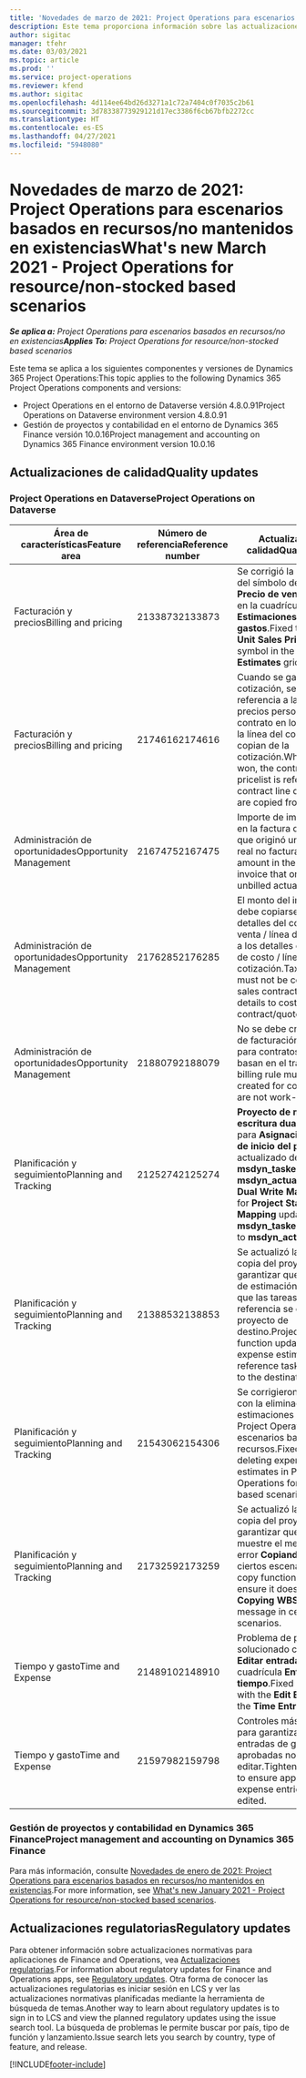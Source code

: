 ```yaml
---
title: 'Novedades de marzo de 2021: Project Operations para escenarios basados en recursos/no mantenidos en existencias'
description: Este tema proporciona información sobre las actualizaciones de calidad disponibles en la versión de marzo de 2021 de Project Operations para escenarios basados en recursos/no mantenidos en existencias.
author: sigitac
manager: tfehr
ms.date: 03/03/2021
ms.topic: article
ms.prod: ''
ms.service: project-operations
ms.reviewer: kfend
ms.author: sigitac
ms.openlocfilehash: 4d114ee64bd26d3271a1c72a7404c0f7035c2b61
ms.sourcegitcommit: 3d78338773929121d17ec3386f6cb67bfb2272cc
ms.translationtype: HT
ms.contentlocale: es-ES
ms.lasthandoff: 04/27/2021
ms.locfileid: "5948080"
---
```

# <a name="whats-new-march-2021---project-operations-for-resourcenon-stocked-based-scenarios"></a><span data-ttu-id="e4e08-103">Novedades de marzo de 2021: Project Operations para escenarios basados en recursos/no mantenidos en existencias</span><span class="sxs-lookup"><span data-stu-id="e4e08-103">What's new March 2021 - Project Operations for resource/non-stocked based scenarios</span></span>

<span data-ttu-id="e4e08-104">_**Se aplica a:** Project Operations para escenarios basados en recursos/no en existencias_</span><span class="sxs-lookup"><span data-stu-id="e4e08-104">_**Applies To:** Project Operations for resource/non-stocked based scenarios_</span></span>

<span data-ttu-id="e4e08-105">Este tema se aplica a los siguientes componentes y versiones de Dynamics 365 Project Operations:</span><span class="sxs-lookup"><span data-stu-id="e4e08-105">This topic applies to the following Dynamics 365 Project Operations components and versions:</span></span>

- <span data-ttu-id="e4e08-106">Project Operations en el entorno de Dataverse versión 4.8.0.91</span><span class="sxs-lookup"><span data-stu-id="e4e08-106">Project Operations on Dataverse environment version 4.8.0.91</span></span> 
- <span data-ttu-id="e4e08-107">Gestión de proyectos y contabilidad en el entorno de Dynamics 365 Finance versión 10.0.16</span><span class="sxs-lookup"><span data-stu-id="e4e08-107">Project management and accounting on Dynamics 365 Finance environment version 10.0.16</span></span> 

## <a name="quality-updates"></a><span data-ttu-id="e4e08-108">Actualizaciones de calidad</span><span class="sxs-lookup"><span data-stu-id="e4e08-108">Quality updates</span></span>

### <a name="project-operations-on-dataverse"></a><span data-ttu-id="e4e08-109">Project Operations en Dataverse</span><span class="sxs-lookup"><span data-stu-id="e4e08-109">Project Operations on Dataverse</span></span>


| <span data-ttu-id="e4e08-110">**Área de características**</span><span class="sxs-lookup"><span data-stu-id="e4e08-110">**Feature area**</span></span> | <span data-ttu-id="e4e08-111">**Número de referencia**</span><span class="sxs-lookup"><span data-stu-id="e4e08-111">**Reference number**</span></span> | <span data-ttu-id="e4e08-112">**Actualización de calidad**</span><span class="sxs-lookup"><span data-stu-id="e4e08-112">**Quality update**</span></span> |
| --- | --- | --- |
| <span data-ttu-id="e4e08-113">Facturación y precios</span><span class="sxs-lookup"><span data-stu-id="e4e08-113">Billing and pricing</span></span> | <span data-ttu-id="e4e08-114">2133873</span><span class="sxs-lookup"><span data-stu-id="e4e08-114">2133873</span></span> | <span data-ttu-id="e4e08-115">Se corrigió la visualización del símbolo de moneda de **Precio de venta unitario** en la cuadrícula **Estimaciones de gastos**.</span><span class="sxs-lookup"><span data-stu-id="e4e08-115">Fixed the display of **Unit Sales Price** currency symbol in the **Expense Estimates** grid.</span></span> |
| <span data-ttu-id="e4e08-116">Facturación y precios</span><span class="sxs-lookup"><span data-stu-id="e4e08-116">Billing and pricing</span></span> | <span data-ttu-id="e4e08-117">2174616</span><span class="sxs-lookup"><span data-stu-id="e4e08-117">2174616</span></span> | <span data-ttu-id="e4e08-118">Cuando se gana una cotización, se hace referencia a la lista de precios personalizada del contrato en los detalles de la línea del contrato que se copian de la cotización.</span><span class="sxs-lookup"><span data-stu-id="e4e08-118">When a quote is won, the contract custom pricelist is referenced on contract line details that are copied from the quote.</span></span> |
| <span data-ttu-id="e4e08-119">Administración de oportunidades</span><span class="sxs-lookup"><span data-stu-id="e4e08-119">Opportunity Management</span></span> | <span data-ttu-id="e4e08-120">2167475</span><span class="sxs-lookup"><span data-stu-id="e4e08-120">2167475</span></span> | <span data-ttu-id="e4e08-121">Importe de impuesto fijo en la factura de corrección que originó una entrada real no facturada.</span><span class="sxs-lookup"><span data-stu-id="e4e08-121">Fixed tax amount in the correction invoice that originated an unbilled actual entry.</span></span> |
| <span data-ttu-id="e4e08-122">Administración de oportunidades</span><span class="sxs-lookup"><span data-stu-id="e4e08-122">Opportunity Management</span></span> | <span data-ttu-id="e4e08-123">2176285</span><span class="sxs-lookup"><span data-stu-id="e4e08-123">2176285</span></span> | <span data-ttu-id="e4e08-124">El monto del impuesto no debe copiarse de los detalles del contrato de venta / línea de cotización a los detalles del contrato de costo / línea de cotización.</span><span class="sxs-lookup"><span data-stu-id="e4e08-124">Tax amount must not be copied from sales contract/quote line details to cost contract/quote line details.</span></span> |
| <span data-ttu-id="e4e08-125">Administración de oportunidades</span><span class="sxs-lookup"><span data-stu-id="e4e08-125">Opportunity Management</span></span> | <span data-ttu-id="e4e08-126">2188079</span><span class="sxs-lookup"><span data-stu-id="e4e08-126">2188079</span></span> | <span data-ttu-id="e4e08-127">No se debe crear una regla de facturación dividida para contratos que no se basan en el trabajo.</span><span class="sxs-lookup"><span data-stu-id="e4e08-127">Split billing rule must not be created for contracts that are not work-based.</span></span> |
| <span data-ttu-id="e4e08-128">Planificación y seguimiento</span><span class="sxs-lookup"><span data-stu-id="e4e08-128">Planning and Tracking</span></span> | <span data-ttu-id="e4e08-129">2125274</span><span class="sxs-lookup"><span data-stu-id="e4e08-129">2125274</span></span> | <span data-ttu-id="e4e08-130">**Proyecto de mapa de escritura dual** atributo para **Asignación de fecha de inicio del proyecto** actualizado desde **msdyn\_taskearlieststart** a **msdyn\_actualstart**.</span><span class="sxs-lookup"><span data-stu-id="e4e08-130">**Project Dual Write Map** attribute for **Project Start Date Mapping** updated from **msdyn\_taskearlieststart** to **msdyn\_actualstart**.</span></span> |
| <span data-ttu-id="e4e08-131">Planificación y seguimiento</span><span class="sxs-lookup"><span data-stu-id="e4e08-131">Planning and Tracking</span></span> | <span data-ttu-id="e4e08-132">2138853</span><span class="sxs-lookup"><span data-stu-id="e4e08-132">2138853</span></span> | <span data-ttu-id="e4e08-133">Se actualizó la función de copia del proyecto para garantizar que las líneas de estimación de gastos que las tareas de referencia se copien en el proyecto de destino.</span><span class="sxs-lookup"><span data-stu-id="e4e08-133">Project copy function updated to ensure expense estimate lines that reference tasks are copied to the destination project.</span></span> |
| <span data-ttu-id="e4e08-134">Planificación y seguimiento</span><span class="sxs-lookup"><span data-stu-id="e4e08-134">Planning and Tracking</span></span> | <span data-ttu-id="e4e08-135">2154306</span><span class="sxs-lookup"><span data-stu-id="e4e08-135">2154306</span></span> | <span data-ttu-id="e4e08-136">Se corrigieron problemas con la eliminación de estimaciones de gastos en Project Operations para escenarios basados en recursos.</span><span class="sxs-lookup"><span data-stu-id="e4e08-136">Fixed issues with deleting expense estimates in Project Operations for resource-based scenarios.</span></span> |
| <span data-ttu-id="e4e08-137">Planificación y seguimiento</span><span class="sxs-lookup"><span data-stu-id="e4e08-137">Planning and Tracking</span></span> | <span data-ttu-id="e4e08-138">2173259</span><span class="sxs-lookup"><span data-stu-id="e4e08-138">2173259</span></span> | <span data-ttu-id="e4e08-139">Se actualizó la función de copia del proyecto para garantizar que no se muestre el mensaje de error **Copiando WBS** en ciertos escenarios.</span><span class="sxs-lookup"><span data-stu-id="e4e08-139">Project copy function updated to ensure it doesn't display **Copying WBS** error message in certain scenarios.</span></span> |
| <span data-ttu-id="e4e08-140">Tiempo y gasto</span><span class="sxs-lookup"><span data-stu-id="e4e08-140">Time and Expense</span></span> | <span data-ttu-id="e4e08-141">2148910</span><span class="sxs-lookup"><span data-stu-id="e4e08-141">2148910</span></span> | <span data-ttu-id="e4e08-142">Problema de pantalla solucionado con la página **Editar entrada** en la cuadrícula **Entrada de tiempo**.</span><span class="sxs-lookup"><span data-stu-id="e4e08-142">Fixed display issue with the **Edit Entry** page in the **Time Entry** grid.</span></span> |
| <span data-ttu-id="e4e08-143">Tiempo y gasto</span><span class="sxs-lookup"><span data-stu-id="e4e08-143">Time and Expense</span></span> | <span data-ttu-id="e4e08-144">2159798</span><span class="sxs-lookup"><span data-stu-id="e4e08-144">2159798</span></span> | <span data-ttu-id="e4e08-145">Controles más estrictos para garantizar que las entradas de gastos aprobadas no se puedan editar.</span><span class="sxs-lookup"><span data-stu-id="e4e08-145">Tightened controls to ensure approved expense entries can't be edited.</span></span> |

### <a name="project-management-and-accounting-on-dynamics-365-finance"></a><span data-ttu-id="e4e08-146">Gestión de proyectos y contabilidad en Dynamics 365 Finance</span><span class="sxs-lookup"><span data-stu-id="e4e08-146">Project management and accounting on Dynamics 365 Finance</span></span>

<span data-ttu-id="e4e08-147">Para más información, consulte [Novedades de enero de 2021: Project Operations para escenarios basados en recursos/no mantenidos en existencias](whats-new-jan-2021-resource-based.md).</span><span class="sxs-lookup"><span data-stu-id="e4e08-147">For more information, see [What's new January 2021 - Project Operations for resource/non-stocked based scenarios](whats-new-jan-2021-resource-based.md).</span></span>

## <a name="regulatory-updates"></a><span data-ttu-id="e4e08-148">Actualizaciones regulatorias</span><span class="sxs-lookup"><span data-stu-id="e4e08-148">Regulatory updates</span></span>

<span data-ttu-id="e4e08-149">Para obtener información sobre actualizaciones normativas para aplicaciones de Finance and Operations, vea [Actualizaciones regulatorias](/dynamics365/finance/localizations/regulatory-updates).</span><span class="sxs-lookup"><span data-stu-id="e4e08-149">For information about regulatory updates for Finance and Operations apps, see [Regulatory updates](/dynamics365/finance/localizations/regulatory-updates).</span></span> <span data-ttu-id="e4e08-150">Otra forma de conocer las actualizaciones regulatorias es iniciar sesión en LCS y ver las actualizaciones normativas planificadas mediante la herramienta de búsqueda de temas.</span><span class="sxs-lookup"><span data-stu-id="e4e08-150">Another way to learn about regulatory updates is to sign in to LCS and view the planned regulatory updates using the issue search tool.</span></span> <span data-ttu-id="e4e08-151">La búsqueda de problemas le permite buscar por país, tipo de función y lanzamiento.</span><span class="sxs-lookup"><span data-stu-id="e4e08-151">Issue search lets you search by country, type of feature, and release.</span></span>


[!INCLUDE[footer-include](../includes/footer-banner.md)]